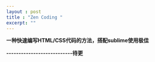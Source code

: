 ```yaml
---
layout : post
title : "Zen Coding "
excerpt: ""
---
```


**一种快速编写HTML/CSS代码的方法，搭配sublime使用极佳**




**---------------------------待更**




